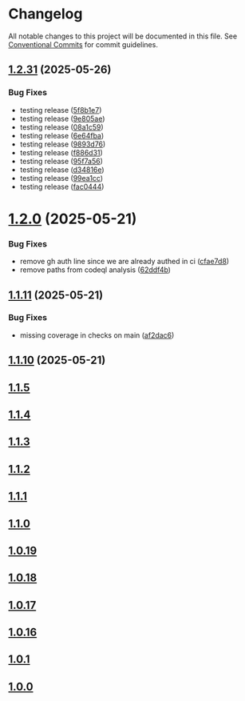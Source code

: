 # Changelog

All notable changes to this project will be documented in this file. See
[Conventional Commits](https://conventionalcommits.org) for commit guidelines.

## [1.2.31](https://github.com/appwarden/middleware/compare/@appwarden/middleware@1.2.30...@appwarden/middleware@1.2.31) (2025-05-26)


### Bug Fixes

* testing release ([5f8b1e7](https://github.com/appwarden/middleware/commit/5f8b1e73f77074ab90385c93768e78c6773f15fc))
* testing release ([9e805ae](https://github.com/appwarden/middleware/commit/9e805aea9a93dad3bb09b299aeebbbdbd0c97c58))
* testing release ([08a1c59](https://github.com/appwarden/middleware/commit/08a1c594894853bec4fa36752a27a8ad2795bb50))
* testing release ([6e64fba](https://github.com/appwarden/middleware/commit/6e64fba2a843f3edc1aada5113b3295582cc6a80))
* testing release ([9893d76](https://github.com/appwarden/middleware/commit/9893d7688107f3782163f6519194cb34b5bfd7ca))
* testing release ([f886d31](https://github.com/appwarden/middleware/commit/f886d3177e49fafe55b2ce55f13d62671c3cab8b))
* testing release ([95f7a56](https://github.com/appwarden/middleware/commit/95f7a567aeda9e09e3f4ccff1465a25a0db7a0eb))
* testing release ([d34816e](https://github.com/appwarden/middleware/commit/d34816e51b0f95b603131752d53f31043b83841b))
* testing release ([99ea1cc](https://github.com/appwarden/middleware/commit/99ea1ccbaba9291aeaafa7d98b29a3388853707c))
* testing release ([fac0444](https://github.com/appwarden/middleware/commit/fac044472349e0fd1ad0cc6926631fecf82e9eeb))

# [1.2.0](https://github.com/appwarden/middleware/compare/@appwarden/middleware@1.1.11...@appwarden/middleware@1.2.0) (2025-05-21)


### Bug Fixes

* remove gh auth line since we are already authed in ci ([cfae7d8](https://github.com/appwarden/middleware/commit/cfae7d8b57a9007e03b07ad3e4a5bfc0e2de66f9))
* remove paths from codeql analysis ([62ddf4b](https://github.com/appwarden/middleware/commit/62ddf4b8a559145625ca9a7b9683fca779ad6a00))

## [1.1.11](https://github.com/appwarden/middleware/compare/@appwarden/middleware@1.1.10...@appwarden/middleware@1.1.11) (2025-05-21)


### Bug Fixes

* missing coverage in checks on main ([af2dac6](https://github.com/appwarden/middleware/commit/af2dac651e2b4719e27e9ced3538d6db9d754c9d))

## [1.1.10](https://github.com/appwarden/middleware/compare/@appwarden/middleware@1.1.9...@appwarden/middleware@1.1.10) (2025-05-21)

## [1.1.5](https://github.com/appwarden/middleware/compare/@appwarden/middleware@1.1.5...main)

## [1.1.4](https://github.com/appwarden/middleware/compare/@appwarden/middleware@1.1.4...main)

## [1.1.3](https://github.com/appwarden/middleware/compare/@appwarden/middleware@1.1.3...main)

## [1.1.2](https://github.com/appwarden/middleware/compare/@appwarden/middleware@1.1.2...main)

## [1.1.1](https://github.com/appwarden/middleware/compare/@appwarden/middleware@1.1.1...main)

## [1.1.0](https://github.com/appwarden/middleware/compare/@appwarden/middleware@1.1.0...main)

## [1.0.19](https://github.com/appwarden/middleware/compare/@appwarden/middleware@1.0.19...main)

## [1.0.18](https://github.com/appwarden/middleware/compare/@appwarden/middleware@1.0.18...main)

## [1.0.17](https://github.com/appwarden/middleware/compare/@appwarden/middleware@1.0.17...main)

## [1.0.16](https://github.com/appwarden/middleware/compare/@appwarden/middleware@1.0.16...main)

## [1.0.1](https://github.com/appwarden/middleware/compare/@appwarden/middleware@1.0.1...main)

## [1.0.0](https://github.com/appwarden/middleware/compare/@appwarden/middleware@1.0.0...main)
